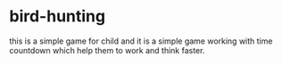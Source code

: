 # bird-hunting
this is a simple game for child  and it is a simple game working with time countdown which help them to work and think faster.
